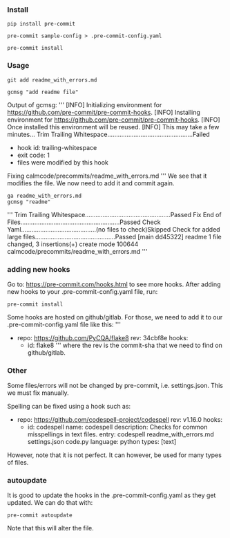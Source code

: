### Install

```
pip install pre-commit
```

```
pre-commit sample-config > .pre-commit-config.yaml
```

```
pre-commit install
```

### Usage
```
git add readme_with_errors.md
```
```
gcmsg "add readme file"
```

Output of gcmsg:
'''
[INFO] Initializing environment for https://github.com/pre-commit/pre-commit-hooks.
[INFO] Installing environment for https://github.com/pre-commit/pre-commit-hooks.
[INFO] Once installed this environment will be reused.
[INFO] This may take a few minutes...
Trim Trailing Whitespace.................................................Failed
- hook id: trailing-whitespace
- exit code: 1
- files were modified by this hook

Fixing calmcode/precommits/readme_with_errors.md
'''
We see that it modifies the file. We now need to add it and commit again.

```
ga readme_with_errors.md
gcmsg "readme"
```

'''
Trim Trailing Whitespace.................................................Passed
Fix End of Files.........................................................Passed
Check Yaml...........................................(no files to check)Skipped
Check for added large files..............................................Passed
[main dd45322] readme
 1 file changed, 3 insertions(+)
 create mode 100644 calmcode/precommits/readme_with_errors.md
'''


### adding new hooks

Go to: https://pre-commit.com/hooks.html to see more hooks.
After adding new hooks to your .pre-commit-config.yaml file, run:
```
pre-commit install
```

Some hooks are hosted on github/gitlab. For those, we need to add it to
our .pre-commit-config.yaml file like this:
'''
-   repo: https://github.com/PyCQA/flake8
    rev: 34cbf8e
    hooks:
    -   id: flake8
''' where the rev is the commit-sha that we need to find on github/gitlab.

### Other

Some files/errors will not be changed by pre-commit, i.e. settings.json.
This we must fix manually.


Spelling can be fixed using a hook such as:

-   repo: https://github.com/codespell-project/codespell
    rev: v1.16.0
    hooks:
    -   id: codespell
        name: codespell
        description: Checks for common misspellings in text files.
        entry: codespell readme_with_errors.md settings.json code.py
        language: python
        types: [text]

However, note that it is not perfect. It can however, be used for many types of files.


### autoupdate

It is good to update the hooks in the .pre-commit-config.yaml as they get updated.
We can do that with:
```
pre-commit autoupdate
```

Note that this will alter the file.
